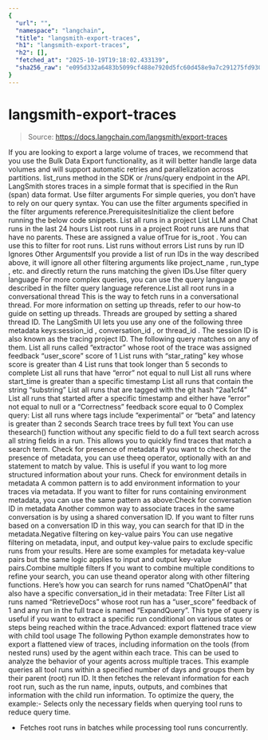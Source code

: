 ```yaml
---
{
  "url": "",
  "namespace": "langchain",
  "title": "langsmith-export-traces",
  "h1": "langsmith-export-traces",
  "h2": [],
  "fetched_at": "2025-10-19T19:18:02.433139",
  "sha256_raw": "e095d332a6483b5099cf488e7920d5fc60d458e9a7c291275fd93091bc58ca3c"
}
---
```


# langsmith-export-traces

> Source: https://docs.langchain.com/langsmith/export-traces

If you are looking to export a large volume of traces, we recommend that you use the Bulk Data Export functionality, as it will better handle large data volumes and will support automatic retries and parallelization across partitions.
list_runs
method in the SDK or /runs/query
endpoint in the API.
LangSmith stores traces in a simple format that is specified in the Run (span) data format.
Use filter arguments
For simple queries, you don’t have to rely on our query syntax. You can use the filter arguments specified in the filter arguments reference.PrerequisitesInitialize the client before running the below code snippets.
List all runs in a project
List LLM and Chat runs in the last 24 hours
List root runs in a project
Root runs are runs that have no parents. These are assigned a value ofTrue
for is_root
. You can use this to filter for root runs.
List runs without errors
List runs by run ID
Ignores Other ArgumentsIf you provide a list of run IDs in the way described above, it will ignore all other filtering arguments like
project_name
, run_type
, etc. and directly return the runs matching the given IDs.Use filter query language
For more complex queries, you can use the query language described in the filter query language reference.List all root runs in a conversational thread
This is the way to fetch runs in a conversational thread. For more information on setting up threads, refer to our how-to guide on setting up threads. Threads are grouped by setting a shared thread ID. The LangSmith UI lets you use any one of the following three metadata keys:session_id
, conversation_id
, or thread_id
. The session ID is also known as the tracing project ID. The following query matches on any of them.
List all runs called “extractor” whose root of the trace was assigned feedback “user_score” score of 1
List runs with “star_rating” key whose score is greater than 4
List runs that took longer than 5 seconds to complete
List all runs that have “error” not equal to null
List all runs where start_time is greater than a specific timestamp
List all runs that contain the string “substring”
List all runs that are tagged with the git hash “2aa1cf4”
List all runs that started after a specific timestamp and either have “error” not equal to null or a “Correctness” feedback score equal to 0
Complex query: List all runs where tags include “experimental” or “beta” and latency is greater than 2 seconds
Search trace trees by full text
You can use thesearch()
function without any specific field to do a full text search across all string fields in a run. This allows you to quickly find traces that match a search term.
Check for presence of metadata
If you want to check for the presence of metadata, you can use theeq
operator, optionally with an and
statement to match by value. This is useful if you want to log more structured information about your runs.
Check for environment details in metadata
A common pattern is to add environment information to your traces via metadata. If you want to filter for runs containing environment metadata, you can use the same pattern as above:Check for conversation ID in metadata
Another common way to associate traces in the same conversation is by using a shared conversation ID. If you want to filter runs based on a conversation ID in this way, you can search for that ID in the metadata.Negative filtering on key-value pairs
You can use negative filtering on metadata, input, and output key-value pairs to exclude specific runs from your results. Here are some examples for metadata key-value pairs but the same logic applies to input and output key-value pairs.Combine multiple filters
If you want to combine multiple conditions to refine your search, you can use theand
operator along with other filtering functions. Here’s how you can search for runs named “ChatOpenAI” that also have a specific conversation_id
in their metadata:
Tree Filter
List all runs named “RetrieveDocs” whose root run has a “user_score” feedback of 1 and any run in the full trace is named “ExpandQuery”. This type of query is useful if you want to extract a specific run conditional on various states or steps being reached within the trace.Advanced: export flattened trace view with child tool usage
The following Python example demonstrates how to export a flattened view of traces, including information on the tools (from nested runs) used by the agent within each trace. This can be used to analyze the behavior of your agents across multiple traces. This example queries all tool runs within a specified number of days and groups them by their parent (root) run ID. It then fetches the relevant information for each root run, such as the run name, inputs, outputs, and combines that information with the child run information. To optimize the query, the example:- Selects only the necessary fields when querying tool runs to reduce query time.
- Fetches root runs in batches while processing tool runs concurrently.